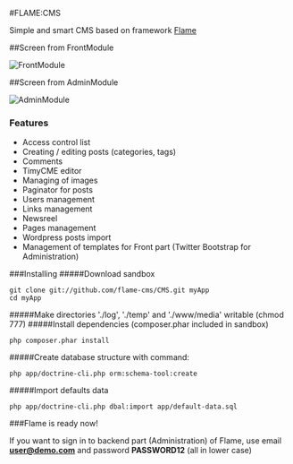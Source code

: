 #FLAME:CMS

Simple and smart CMS based on framework [Flame](https://github.com/jsifalda/flame)

##Screen from FrontModule

![FrontModule](http://projects.jsifalda.name/flame/screens/front_module.png "FrontModule")

##Screen from AdminModule

![AdminModule](http://projects.jsifalda.name/flame/screens/admin_module.png "AdminModule")

### Features
* Access control list
* Creating / editing posts (categories, tags)
* Comments
* TimyCME editor
* Managing of images
* Paginator for posts
* Users management
* Links management
* Newsreel
* Pages management
* Wordpress posts import
* Management of templates for Front part (Twitter Bootstrap for Administration)

###Installing
#####Download sandbox

	git clone git://github.com/flame-cms/CMS.git myApp
	cd myApp

#####Make directories './log', './temp' and './www/media' writable (chmod 777)
#####Install dependencies (composer.phar included in sandbox)

	php composer.phar install

#####Create database structure with command:

	php app/doctrine-cli.php orm:schema-tool:create

#####Import defaults data

	php app/doctrine-cli.php dbal:import app/default-data.sql

###Flame is ready now!

If you want to sign in to backend part (Administration) of Flame, use email **user@demo.com** and password **PASSWORD12** (all in lower case)
